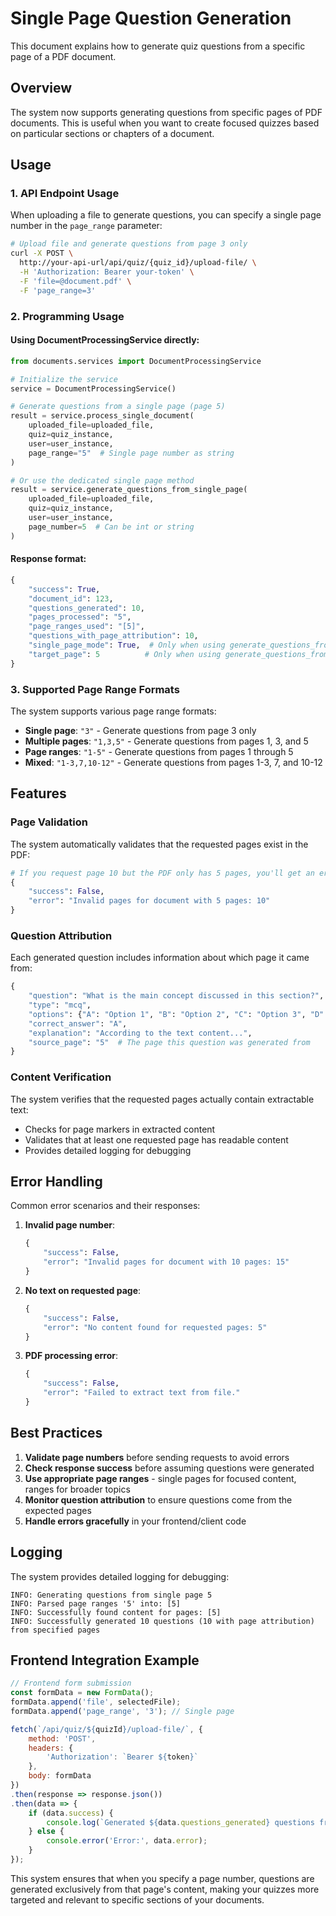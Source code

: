# Single Page Question Generation

This document explains how to generate quiz questions from a specific page of a PDF document.

## Overview

The system now supports generating questions from specific pages of PDF documents. This is useful when you want to create focused quizzes based on particular sections or chapters of a document.

## Usage

### 1. API Endpoint Usage

When uploading a file to generate questions, you can specify a single page number in the `page_range` parameter:

```bash
# Upload file and generate questions from page 3 only
curl -X POST \
  http://your-api-url/api/quiz/{quiz_id}/upload-file/ \
  -H 'Authorization: Bearer your-token' \
  -F 'file=@document.pdf' \
  -F 'page_range=3'
```

### 2. Programming Usage

#### Using DocumentProcessingService directly:

```python
from documents.services import DocumentProcessingService

# Initialize the service
service = DocumentProcessingService()

# Generate questions from a single page (page 5)
result = service.process_single_document(
    uploaded_file=uploaded_file,
    quiz=quiz_instance,
    user=user_instance,
    page_range="5"  # Single page number as string
)

# Or use the dedicated single page method
result = service.generate_questions_from_single_page(
    uploaded_file=uploaded_file,
    quiz=quiz_instance,
    user=user_instance,
    page_number=5  # Can be int or string
)
```

#### Response format:

```python
{
    "success": True,
    "document_id": 123,
    "questions_generated": 10,
    "pages_processed": "5",
    "page_ranges_used": "[5]",
    "questions_with_page_attribution": 10,
    "single_page_mode": True,  # Only when using generate_questions_from_single_page
    "target_page": 5          # Only when using generate_questions_from_single_page
}
```

### 3. Supported Page Range Formats

The system supports various page range formats:

- **Single page**: `"3"` - Generate questions from page 3 only
- **Multiple pages**: `"1,3,5"` - Generate questions from pages 1, 3, and 5
- **Page ranges**: `"1-5"` - Generate questions from pages 1 through 5
- **Mixed**: `"1-3,7,10-12"` - Generate questions from pages 1-3, 7, and 10-12

## Features

### Page Validation

The system automatically validates that the requested pages exist in the PDF:

```python
# If you request page 10 but the PDF only has 5 pages, you'll get an error:
{
    "success": False,
    "error": "Invalid pages for document with 5 pages: 10"
}
```

### Question Attribution

Each generated question includes information about which page it came from:

```python
{
    "question": "What is the main concept discussed in this section?",
    "type": "mcq",
    "options": {"A": "Option 1", "B": "Option 2", "C": "Option 3", "D": "Option 4"},
    "correct_answer": "A",
    "explanation": "According to the text content...",
    "source_page": "5"  # The page this question was generated from
}
```

### Content Verification

The system verifies that the requested pages actually contain extractable text:

- Checks for page markers in extracted content
- Validates that at least one requested page has readable content
- Provides detailed logging for debugging

## Error Handling

Common error scenarios and their responses:

1. **Invalid page number**:
   ```python
   {
       "success": False,
       "error": "Invalid pages for document with 10 pages: 15"
   }
   ```

2. **No text on requested page**:
   ```python
   {
       "success": False,
       "error": "No content found for requested pages: 5"
   }
   ```

3. **PDF processing error**:
   ```python
   {
       "success": False,
       "error": "Failed to extract text from file."
   }
   ```

## Best Practices

1. **Validate page numbers** before sending requests to avoid errors
2. **Check response success** before assuming questions were generated
3. **Use appropriate page ranges** - single pages for focused content, ranges for broader topics
4. **Monitor question attribution** to ensure questions come from the expected pages
5. **Handle errors gracefully** in your frontend/client code

## Logging

The system provides detailed logging for debugging:

```
INFO: Generating questions from single page 5
INFO: Parsed page ranges '5' into: [5]
INFO: Successfully found content for pages: [5]
INFO: Successfully generated 10 questions (10 with page attribution) from specified pages
```

## Frontend Integration Example

```javascript
// Frontend form submission
const formData = new FormData();
formData.append('file', selectedFile);
formData.append('page_range', '3'); // Single page

fetch(`/api/quiz/${quizId}/upload-file/`, {
    method: 'POST',
    headers: {
        'Authorization': `Bearer ${token}`
    },
    body: formData
})
.then(response => response.json())
.then(data => {
    if (data.success) {
        console.log(`Generated ${data.questions_generated} questions from page ${data.pages_processed}`);
    } else {
        console.error('Error:', data.error);
    }
});
```

This system ensures that when you specify a page number, questions are generated exclusively from that page's content, making your quizzes more targeted and relevant to specific sections of your documents. 
